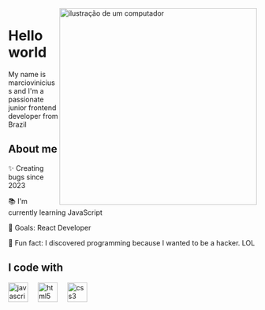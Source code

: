 <img src="https://raw.githubusercontent.com/MicaelliMedeiros/micaellimedeiros/master/image/computer-illustration.png" alt="ilustração de um computador" min-width="400px" max-width="400px" width="400px" align="right">

<p align="left"> 
  <h1 align="left">Hello world</h1>


<p align="left">My name is marcioviniciuss and I'm a passionate junior frontend developer from Brazil</p>


<h2 align="left">About me</h2>


<p align="left">
  ✨ Creating bugs since 2023
  
  📚 I'm currently learning JavaScript
  
  🎯 Goals: React Developer
  
  🎲 Fun fact: I discovered programming because I wanted to be a hacker. LOL



<h2 align="left">I code with</h2>


<div align="left">
  <img src="https://cdn.jsdelivr.net/gh/devicons/devicon/icons/javascript/javascript-original.svg" height="40" alt="javascript logo"  />
  <img width="12" />
  <img src="https://cdn.jsdelivr.net/gh/devicons/devicon/icons/html5/html5-original.svg" height="40" alt="html5 logo"  />
  <img width="12" />
  <img src="https://cdn.jsdelivr.net/gh/devicons/devicon/icons/css3/css3-original.svg" height="40" alt="css3 logo"  />
</div>



